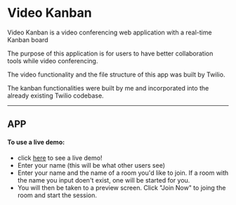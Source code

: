 # Video Kanban

Video Kanban is a video conferencing web application with a real-time Kanban board

The purpose of this application is for users to have better collaboration tools while video conferencing.

The video functionality and the file structure of this app was built by Twilio.

The kanban functionalities were built by me and incorporated into the already existing Twilio codebase.
<br/>

---

## APP

#### To use a live demo:

- click [here](https://lucent-biscuit-65a545.netlify.app) to see a live demo!
- Enter your name (this will be what other users see)
- Enter your name and the name of a room you'd like to join. If a room with the name you input doen't exist, one will be started for you.
- You will then be taken to a preview screen. Click "Join Now" to joing the room and start the session.
